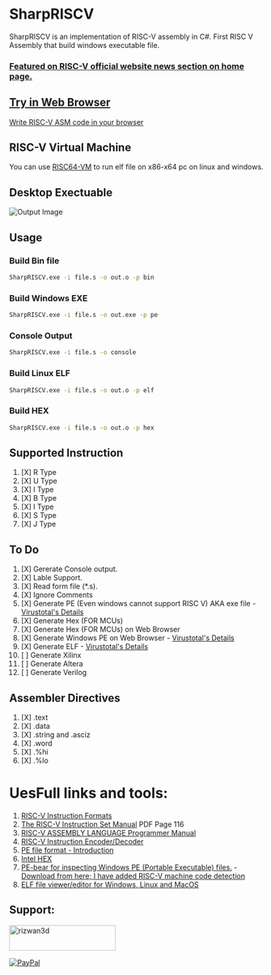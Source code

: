 # SharpRISCV #
SharpRISCV is an implementation of RISC-V assembly in C#.
First RISC V Assembly that build windows executable file.

### [Featured on RISC-V official website news section on home page.](https://web.archive.org/web/20231005155801/https://riscv.org/)

## [Try in Web Browser](https://rizwan3d.github.io/SharpRISCV/)

[Write RISC-V ASM code in your browser](https://rizwan3d.github.io/SharpRISCV/)

## RISC-V Virtual Machine 
You can use [RISC64-VM](https://github.com/rizwan3d/riscv64-vm) to run elf file on x86-x64 pc on linux and windows.

## Desktop Exectuable

![Output Image](https://github.com/rizwan3d/SharpRISCV/blob/master/img.jpg?raw=true)

## Usage
### Build Bin file
```bash 
SharpRISCV.exe -i file.s -o out.o -p bin
```
### Build Windows EXE
```bash 
SharpRISCV.exe -i file.s -o out.exe -p pe
```
### Console Output
```bash 
SharpRISCV.exe -i file.s -o console
```
### Build Linux ELF
```bash 
SharpRISCV.exe -i file.s -o out.o -p elf
```
### Build HEX
```bash 
SharpRISCV.exe -i file.s -o out.o -p hex
```

## Supported Instruction
1. [X] R Type
1. [X] U Type
1. [X] I Type
1. [X] B Type
1. [X] I Type
1. [X] S Type
1. [X] J Type


## To Do
1. [X] Gererate Console output.
1. [X] Lable Support.
1. [X] Read form file (*.s).
1. [X] Ignore Comments
1. [X] Generate PE (Even windows cannot support RISC V) AKA exe file - [Virustotal's Details](https://www.virustotal.com/gui/file/3a643bf62df82ae7824887bc2b9bdc45b0cd2ee7d9cbb54860833329b2ce2a3a/details)
1. [X] Generate Hex (FOR MCUs)
1. [X] Generate Hex (FOR MCUs) on Web Browser
1. [X] Generate Windows PE on Web Browser - [Virustotal's Details](https://www.virustotal.com/gui/file/068b7911f9bce1131c2fc0bf412e81e4231146a4e71dfc7b90e6d209d0c0826f/details)
2. [X] Generate ELF - [Virustotal's Details](https://www.virustotal.com/gui/file/95ee44dd11752294aa7cef26594c420989b7f5886ace0bf14e0771c95ffca200/details)
1. [ ] Generate Xilinx
1. [ ] Generate Altera
1. [ ] Generate Verilog

## Assembler Directives
1. [X] .text
1. [X] .data
1. [X] .string and .asciz
1. [X] .word
1. [X] .%hi
1. [X] .%lo

# UesFull links and tools:
1. [RISC-V Instruction Formats](https://sourceware.org/binutils/docs/as/RISC_002dV_002dFormats.html)
1. [The RISC-V Instruction Set Manual](https://riscv.org/wp-content/uploads/2017/05/riscv-spec-v2.2.pdf) PDF Page 116
1. [RISC-V ASSEMBLY LANGUAGE Programmer Manual](https://shakti.org.in/docs/risc-v-asm-manual.pdf)
1. [RISC-V Instruction Encoder/Decoder](https://luplab.gitlab.io/rvcodecjs)
1. [PE file format - Introduction](https://0xrick.github.io/win-internals/pe1/) 
1. [Intel HEX](https://en.wikipedia.org/wiki/Intel_HEX)
1. [PE-bear for inspecting Windows PE (Portable Executable) files.](https://github.com/hasherezade/pe-bear) - [Download from here; I have added RISC-V machine code detection](https://ci.appveyor.com/project/hasherezade/pe-bear/builds/48225351)
1. [ELF file viewer/editor for Windows, Linux and MacOS](https://github.com/horsicq/XELFViewer)

## Support:
<p><a href="https://www.buymeacoffee.com/rizwan3d"> <img align="left" src="https://cdn.buymeacoffee.com/buttons/v2/default-yellow.png" height="50" width="210" alt="rizwan3d" /></a></p><br><br><br>

[![PayPal](https://img.shields.io/badge/PayPal-00457C?style=for-the-badge&logo=paypal&logoColor=white)](https://paypal.me/rizwan3d) 

